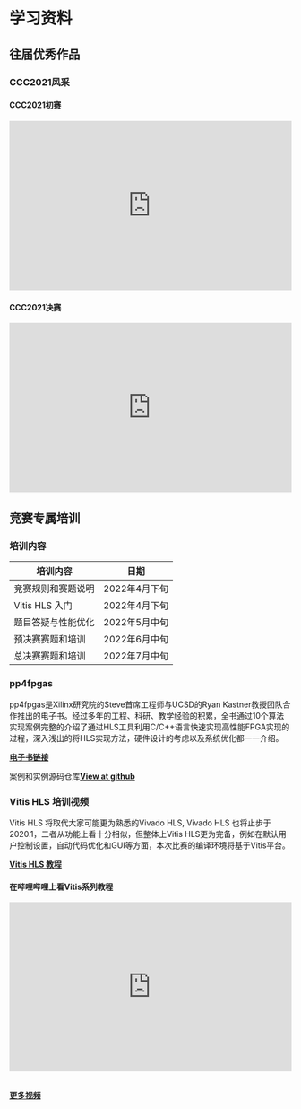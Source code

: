 # 学习资料

## 往届优秀作品

### CCC2021风采

#### CCC2021初赛
<div style="position: relative; padding: 30% 45%;">
<iframe style="position: absolute; width: 100%; height: 100%; left: 0; top: 0;" src="https://www.bilibili.com/video/BV1wu411X7EH?spm_id_from=333.337.search-card.all.click" frameborder="no" scrolling="no"></iframe>
</div>

#### CCC2021决赛
<div style="position: relative; padding: 30% 45%;">
<iframe style="position: absolute; width: 100%; height: 100%; left: 0; top: 0;" src="https://www.bilibili.com/video/BV1db4y147FC?spm_id_from=333.337.search-card.all.click" frameborder="no" scrolling="no"></iframe>
</div>



## 竞赛专属培训

### 培训内容

| **培训内容**       | **日期**      |
| ------------------ | ------------- |
| 竞赛规则和赛题说明 | 2022年4月下旬 |
| Vitis HLS 入门     | 2022年4月下旬 |
| 题目答疑与性能优化 | 2022年5月中旬 |
| 预决赛赛题和培训   | 2022年6月中旬 |
| 总决赛赛题和培训   | 2022年7月中旬 |



### pp4fpgas

pp4fpgas是Xilinx研究院的Steve首席工程师与UCSD的Ryan Kastner教授团队合作推出的电子书。经过多年的工程、科研、教学经验的积累，全书通过10个算法实现案例完整的介绍了通过HLS工具利用C/C++语言快速实现高性能FPGA实现的过程，深入浅出的将HLS实现方法，硬件设计的考虑以及系统优化都一一介绍。

[**电子书链接**](https://xupsh.gitbook.io/pp4fpgas-cn/readme/readme)

案例和实例源码仓库<a class="buttons github" href="https://github.com/xupsh/pp4fpgas-cn-hls"><b>View at github</b></a>

### Vitis HLS 培训视频

Vitis HLS 将取代大家可能更为熟悉的Vivado HLS, Vivado HLS 也将止步于2020.1，二者从功能上看十分相似，但整体上Vitis HLS更为完备，例如在默认用户控制设置，自动代码优化和GUI等方面，本次比赛的编译环境将基于Vitis平台。

[**Vitis HLS 教程**](https://www.xilinx.com/html_docs/xilinx2020_2/vitis_doc/hjv1582730488418.html)

#### 在哔哩哔哩上看Vitis系列教程
<div style="position: relative; padding: 30% 45%;">
<iframe style="position: absolute; width: 100%; height: 100%; left: 0; top: 0;" src="https://player.bilibili.com/player.html?cid=211965422&aid=753816989&page=1&as_wide=1&high_quality=1&danmaku=0" frameborder="no" scrolling="no"></iframe>
</div>

​                 
[**更多视频**](https://www.youtube.com/watch?v=T4HaM2QONw8&list=PLRr5m7hDN9TI_TbwWxNuzHUUqR-P1Piq6)

